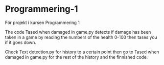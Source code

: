 # Programmering-1
För projekt i kursen Programmering 1

The code Tased when damaged in game.py detects if damage has been taken in a game by reading the numbers of the health 0-100 then tases you if it goes down.

Check Text detection.py for history to a certain point then go to Tased when damaged in game.py for the rest of the history and the finnished code.
